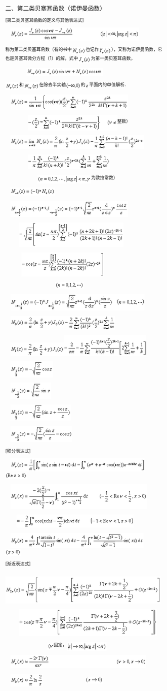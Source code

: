 <div class=Section1>
<p class=MsoNormal><span lang=ZH-CN style='font-size:14.0pt;font-family:宋体_GB2312'>二、第二类贝塞耳函数（诺伊曼函数）</span></p>
<p class=MsoNormal><span lang=EN-US>[</span><span lang=ZH-CN style='font-family:
宋体_GB2312'>第二类贝塞耳函数的定义与其他表达式</span><span lang=EN-US>]</span></p>
<p class=MsoNormal><span lang=EN-US>&nbsp;&nbsp;&nbsp; </span><sub><span
lang=EN-US style='font-size:10.5pt'><img width=407 height=41
src="res/17e9d95da129bdd93c34fb6cc6aaaa52_5743_files/image002.gif"
u1:shapes="_x0000_i1025"></span></sub></p>
<p class=MsoNormal><span lang=ZH-CN style='font-family:宋体_GB2312'>称为第二类贝塞耳函数（有的书中</span><sub><span
lang=EN-US style='font-size:10.5pt'><img width=44 height=24
src="res/17e9d95da129bdd93c34fb6cc6aaaa52_5743_files/image004.gif"
u1:shapes="_x0000_i1026" align=absmiddle></span></sub><span lang=ZH-CN
style='font-family:宋体_GB2312'>也记作</span><sub><span lang=EN-US style='font-size:
10.5pt'><img width=39 height=24
src="res/17e9d95da129bdd93c34fb6cc6aaaa52_5743_files/image006.gif"
u1:shapes="_x0000_i1027" align=absmiddle></span></sub><span lang=ZH-CN
style='font-family:宋体_GB2312'>），又称为诺伊曼函数，它也是贝塞耳微分方程（</span><span lang=EN-US>1</span><span
lang=ZH-CN style='font-family:宋体_GB2312'>）的解，式中</span><sub><span lang=EN-US
style='font-size:10.5pt'><img width=41 height=24
src="res/17e9d95da129bdd93c34fb6cc6aaaa52_5743_files/image008.gif"
u1:shapes="_x0000_i1028" align=absmiddle></span></sub><span lang=ZH-CN
style='font-family:宋体_GB2312'>为第一类贝塞耳函数，</span></p>
<p class=MsoNormal><span lang=EN-US>&nbsp;&nbsp;&nbsp;&nbsp;&nbsp;&nbsp;&nbsp;&nbsp;&nbsp;&nbsp;&nbsp;&nbsp;&nbsp;&nbsp;&nbsp;&nbsp;
</span><sub><span lang=EN-US style='font-size:10.5pt'><img width=241 height=24
src="res/17e9d95da129bdd93c34fb6cc6aaaa52_5743_files/image010.gif"
u1:shapes="_x0000_i1029"></span></sub></p>
<p class=MsoNormal><sub><span lang=EN-US style='font-size:10.5pt'><img
width=44 height=24
src="res/17e9d95da129bdd93c34fb6cc6aaaa52_5743_files/image012.gif"
u1:shapes="_x0000_i1030" align=absmiddle></span></sub><span lang=ZH-CN
style='font-family:宋体_GB2312'>和</span><sub><span lang=EN-US style='font-size:
10.5pt'><img width=49 height=24
src="res/17e9d95da129bdd93c34fb6cc6aaaa52_5743_files/image014.gif"
u1:shapes="_x0000_i1031" align=absmiddle></span></sub><span lang=ZH-CN
style='font-family:宋体_GB2312'>在除去半实轴</span><sub><span lang=EN-US
style='font-size:10.5pt'><img width=48 height=21
src="res/17e9d95da129bdd93c34fb6cc6aaaa52_5743_files/image016.gif"
u1:shapes="_x0000_i1032" align=absmiddle></span></sub><span lang=ZH-CN
style='font-family:宋体_GB2312'>的</span><sub><span lang=EN-US style='font-size:
10.5pt'><img width=12 height=13
src="res/17e9d95da129bdd93c34fb6cc6aaaa52_5743_files/image018.gif"
u1:shapes="_x0000_i1033" align=absmiddle></span></sub><span lang=ZH-CN
style='font-family:宋体_GB2312'>平面内的单值解析</span><span lang=EN-US>.</span></p>
<p class=MsoNormal><sub><span lang=EN-US style='font-size:10.5pt'>&nbsp;&nbsp;&nbsp;
<img width=372 height=48
src="res/17e9d95da129bdd93c34fb6cc6aaaa52_5743_files/image020.gif"
u1:shapes="_x0000_i1034"></span></sub></p>
<p class=MsoNormal><span lang=EN-US>&nbsp;&nbsp;&nbsp;&nbsp;&nbsp;&nbsp;&nbsp;&nbsp;&nbsp;&nbsp;&nbsp;&nbsp;&nbsp;&nbsp;&nbsp;&nbsp;&nbsp;
</span><sub><span lang=EN-US style='font-size:10.5pt'><img width=283 height=48
src="res/17e9d95da129bdd93c34fb6cc6aaaa52_5743_files/image022.gif"
u1:shapes="_x0000_i1035" align=absmiddle></span></sub><span lang=ZH-CN
style='font-family:宋体_GB2312'>整数）</span></p>
<p class=MsoNormal><sub><span lang=EN-US style='font-size:10.5pt'>&nbsp;&nbsp;&nbsp;
<img width=423 height=45
src="res/17e9d95da129bdd93c34fb6cc6aaaa52_5743_files/image024.gif"
u1:shapes="_x0000_i1047"></span></sub></p>
<p class=MsoNormal><span lang=EN-US>&nbsp;&nbsp;&nbsp;&nbsp;&nbsp;&nbsp;&nbsp;&nbsp;&nbsp;&nbsp;&nbsp;&nbsp;&nbsp;&nbsp;&nbsp;&nbsp;&nbsp;
</span><sub><span lang=EN-US style='font-size:10.5pt'><img width=259 height=45
src="res/17e9d95da129bdd93c34fb6cc6aaaa52_5743_files/image026.gif"
u1:shapes="_x0000_i1048"></span></sub></p>
<p class=MsoNormal><span lang=EN-US>&nbsp;&nbsp;&nbsp;&nbsp;&nbsp;&nbsp;&nbsp;&nbsp;&nbsp;&nbsp;&nbsp;&nbsp;&nbsp;&nbsp;&nbsp;&nbsp;&nbsp;&nbsp;&nbsp;&nbsp;&nbsp;&nbsp;&nbsp;&nbsp;&nbsp;
</span><sub><span lang=EN-US style='font-size:10.5pt'><img width=169 height=27
src="res/17e9d95da129bdd93c34fb6cc6aaaa52_5743_files/image028.gif"
u1:shapes="_x0000_i1049" align=absmiddle></span></sub><span lang=ZH-CN
style='font-family:宋体_GB2312'>为欧拉常数）</span></p>
<p class=MsoNormal><sub><span lang=EN-US style='font-size:10.5pt'>&nbsp;&nbsp;&nbsp;
<img width=140 height=24
src="res/17e9d95da129bdd93c34fb6cc6aaaa52_5743_files/image030.gif"
u1:shapes="_x0000_i1050"></span></sub></p>
<p class=MsoNormal><sub><span lang=EN-US style='font-size:10.5pt'>&nbsp;&nbsp;&nbsp;
<img width=371 height=51
src="res/17e9d95da129bdd93c34fb6cc6aaaa52_5743_files/image032.gif"
u1:shapes="_x0000_i1051"></span></sub></p>
<p class=MsoNormal><span lang=EN-US>&nbsp;&nbsp;&nbsp;&nbsp;&nbsp;&nbsp;&nbsp;&nbsp;&nbsp;&nbsp;
</span><sub><span lang=EN-US style='font-size:10.5pt'><img width=331 height=77
src="res/17e9d95da129bdd93c34fb6cc6aaaa52_5743_files/image034.gif"
u1:shapes="_x0000_i1052"></span></sub></p>
<p class=MsoNormal><span lang=EN-US>&nbsp;&nbsp;&nbsp;&nbsp;&nbsp;&nbsp;&nbsp;&nbsp;&nbsp;&nbsp;&nbsp;&nbsp;
</span><sub><span lang=EN-US style='font-size:10.5pt'><img width=261 height=77
src="res/17e9d95da129bdd93c34fb6cc6aaaa52_5743_files/image036.gif"
u1:shapes="_x0000_i1053"></span></sub></p>
<p class=MsoNormal><span lang=EN-US>&nbsp;&nbsp;&nbsp;&nbsp;&nbsp;&nbsp;&nbsp;&nbsp;&nbsp;&nbsp;&nbsp;&nbsp;&nbsp;&nbsp;&nbsp;&nbsp;&nbsp;&nbsp;&nbsp;&nbsp;&nbsp;&nbsp;&nbsp;&nbsp;&nbsp;&nbsp;&nbsp;&nbsp;&nbsp;&nbsp;&nbsp;&nbsp;&nbsp;&nbsp;&nbsp;&nbsp;&nbsp;&nbsp;&nbsp;
</span><sub><span lang=EN-US style='font-size:10.5pt'><img width=91 height=21
src="res/17e9d95da129bdd93c34fb6cc6aaaa52_5743_files/image038.gif"
u1:shapes="_x0000_i1054"></span></sub></p>
<p class=MsoNormal><sub><span lang=EN-US style='font-size:10.5pt'>&nbsp;&nbsp;&nbsp;
<img width=424 height=51
src="res/17e9d95da129bdd93c34fb6cc6aaaa52_5743_files/image040.gif"
u1:shapes="_x0000_i1055"></span></sub></p>
<p class=MsoNormal><sub><span lang=EN-US style='font-size:10.5pt'>&nbsp;&nbsp;&nbsp;
<img width=331 height=45
src="res/17e9d95da129bdd93c34fb6cc6aaaa52_5743_files/image042.gif"
u1:shapes="_x0000_i1056"></span></sub></p>
<p class=MsoNormal><sub><span lang=EN-US style='font-size:10.5pt'>&nbsp;&nbsp;&nbsp;
<img width=169 height=41
src="res/17e9d95da129bdd93c34fb6cc6aaaa52_5743_files/image044.gif"
u1:shapes="_x0000_i1057"><img width=261 height=64
src="res/17e9d95da129bdd93c34fb6cc6aaaa52_5743_files/image046.gif"
u1:shapes="_x0000_i1058"></span></sub></p>
<p class=MsoNormal><sub><span lang=EN-US style='font-size:10.5pt'>&nbsp;&nbsp;&nbsp;
<img width=135 height=51
src="res/17e9d95da129bdd93c34fb6cc6aaaa52_5743_files/image048.gif"
u1:shapes="_x0000_i1059"></span></sub></p>
<p class=MsoNormal><sub><span lang=EN-US style='font-size:10.5pt'>&nbsp;&nbsp;&nbsp;
<img width=128 height=51
src="res/17e9d95da129bdd93c34fb6cc6aaaa52_5743_files/image050.gif"
u1:shapes="_x0000_i1060"></span></sub></p>
<p class=MsoNormal><sub><span lang=EN-US style='font-size:10.5pt'>&nbsp;&nbsp;&nbsp;
<img width=191 height=51
src="res/17e9d95da129bdd93c34fb6cc6aaaa52_5743_files/image052.gif"
u1:shapes="_x0000_i1061"></span></sub></p>
<p class=MsoNormal><sub><span lang=EN-US style='font-size:10.5pt'>&nbsp;&nbsp;&nbsp;
<img width=196 height=51
src="res/17e9d95da129bdd93c34fb6cc6aaaa52_5743_files/image054.gif"
u1:shapes="_x0000_i1062"></span></sub></p>
<p class=MsoNormal><span lang=EN-US>[</span><span lang=ZH-CN style='font-family:
宋体_GB2312'>积分表达式</span><span lang=EN-US>]</span></p>
<p class=MsoNormal><sub><span lang=EN-US style='font-size:10.5pt'>&nbsp;&nbsp;&nbsp;
<img width=424 height=41
src="res/17e9d95da129bdd93c34fb6cc6aaaa52_5743_files/image056.gif"
u1:shapes="_x0000_i1063" align=absmiddle></span></sub><span lang=EN-US>&nbsp;&nbsp;&nbsp;&nbsp;&nbsp;</span><sub><span
lang=EN-US style='font-size:10.5pt'><img width=68 height=21
src="res/17e9d95da129bdd93c34fb6cc6aaaa52_5743_files/image058.gif"
u1:shapes="_x0000_i1064" align=absmiddle></span></sub></p>
<p class=MsoNormal><sub><span lang=EN-US style='font-size:10.5pt'>&nbsp;&nbsp;&nbsp;
<img width=433 height=80
src="res/17e9d95da129bdd93c34fb6cc6aaaa52_5743_files/image060.gif"
u1:shapes="_x0000_i1065"></span></sub></p>
<p class=MsoNormal><span lang=EN-US>&nbsp; &nbsp;&nbsp;&nbsp;&nbsp;&nbsp;&nbsp;&nbsp;</span><sub><span
lang=EN-US style='font-size:10.5pt'><img width=371 height=41
src="res/17e9d95da129bdd93c34fb6cc6aaaa52_5743_files/image062.gif"
u1:shapes="_x0000_i1066"></span></sub></p>
<p class=MsoNormal><span lang=EN-US>&nbsp;&nbsp;&nbsp; </span><sub><span
lang=EN-US style='font-size:10.5pt'><img width=421 height=48
src="res/17e9d95da129bdd93c34fb6cc6aaaa52_5743_files/image064.gif"
u1:shapes="_x0000_i1067" align=absmiddle></span></sub><span lang=EN-US>&nbsp;&nbsp;&nbsp;&nbsp;&nbsp;&nbsp;&nbsp;</span><sub><span
lang=EN-US style='font-size:10.5pt'><img width=49 height=21
src="res/17e9d95da129bdd93c34fb6cc6aaaa52_5743_files/image066.gif"
u1:shapes="_x0000_i1068" align=absmiddle></span></sub></p>
<p class=MsoNormal><span lang=EN-US>[</span><span lang=ZH-CN style='font-family:
宋体_GB2312'>渐近表达式</span><span lang=EN-US>]</span></p>
<p class=MsoNormal><span lang=EN-US>&nbsp;&nbsp;&nbsp; </span><sub><span
lang=EN-US style='font-size:10.5pt'><img width=491 height=85
src="res/17e9d95da129bdd93c34fb6cc6aaaa52_5743_files/image068.gif"
u1:shapes="_x0000_i1069"></span></sub></p>
<p class=MsoNormal><span lang=EN-US>&nbsp;&nbsp;&nbsp;&nbsp;&nbsp;&nbsp;&nbsp;&nbsp;&nbsp;&nbsp;
</span><sub><span lang=EN-US style='font-size:10.5pt'><img width=437 height=85
src="res/17e9d95da129bdd93c34fb6cc6aaaa52_5743_files/image070.gif"
u1:shapes="_x0000_i1070"></span></sub></p>
<p class=MsoNormal><span lang=EN-US>&nbsp;&nbsp;&nbsp;&nbsp;&nbsp;&nbsp;&nbsp;&nbsp;&nbsp;&nbsp;&nbsp;&nbsp;&nbsp;&nbsp;&nbsp;&nbsp;&nbsp;&nbsp;&nbsp;&nbsp;&nbsp;&nbsp;&nbsp;&nbsp;&nbsp;&nbsp;&nbsp;&nbsp;&nbsp;&nbsp;&nbsp;&nbsp;&nbsp;
</span><sub><span lang=EN-US style='font-size:10.5pt'><img width=19 height=21
src="res/17e9d95da129bdd93c34fb6cc6aaaa52_5743_files/image072.gif"
u1:shapes="_x0000_i1071" align=absmiddle></span></sub><span lang=ZH-CN
style='font-family:宋体_GB2312'>固定，</span><sub><span lang=EN-US style='font-size:
10.5pt'><img width=125 height=27
src="res/17e9d95da129bdd93c34fb6cc6aaaa52_5743_files/image074.gif"
u1:shapes="_x0000_i1072" align=absmiddle></span></sub></p>
<p class=MsoNormal><span lang=EN-US>&nbsp;&nbsp;&nbsp; </span><sub><span
lang=EN-US style='font-size:10.5pt'><img width=429 height=41
src="res/17e9d95da129bdd93c34fb6cc6aaaa52_5743_files/image076.gif"
u1:shapes="_x0000_i1073"></span></sub></p>
<p class=MsoNormal><span lang=EN-US>&nbsp;&nbsp;&nbsp; </span><sub><span
lang=EN-US style='font-size:10.5pt'><img width=103 height=41
src="res/17e9d95da129bdd93c34fb6cc6aaaa52_5743_files/image078.gif"
u1:shapes="_x0000_i1074" align=absmiddle></span></sub><span lang=EN-US>&nbsp;&nbsp;&nbsp;&nbsp;&nbsp;&nbsp;&nbsp;&nbsp;&nbsp;&nbsp;&nbsp;&nbsp;&nbsp;&nbsp;&nbsp;&nbsp;&nbsp;&nbsp;&nbsp;&nbsp;&nbsp;&nbsp;&nbsp;&nbsp;&nbsp;&nbsp;&nbsp;&nbsp;&nbsp;&nbsp;&nbsp;&nbsp;&nbsp;&nbsp;</span><sub><span
lang=EN-US style='font-size:10.5pt'><img width=56 height=21
src="res/17e9d95da129bdd93c34fb6cc6aaaa52_5743_files/image080.gif"
u1:shapes="_x0000_i1075" align=absmiddle></span></sub></p>
</div>